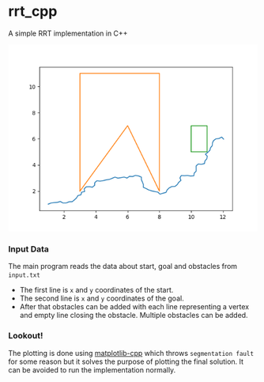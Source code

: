 # rrt_cpp
A simple RRT implementation in C++

![](rrt.png)

### Input Data
The main program reads the data about start, goal and obstacles from `input.txt`
- The first line is `x` and `y` coordinates of the start.
- The second line is `x` and `y` coordinates of the goal.
- After that obstacles can be added with each line representing a vertex and empty line closing the obstacle. Multiple obstacles can be added.

### Lookout!
The plotting is done using [matplotlib-cpp](https://github.com/lava/matplotlib-cpp) which throws `segmentation fault` for some reason but it solves the purpose of plotting the final solution. It can be avoided to run the implementation normally.

